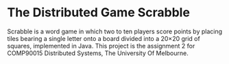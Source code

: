 # The Distributed Game Scrabble

Scrabble is a word game in which two to ten players score points by placing tiles bearing a single letter onto a board divided into a 20×20 grid of squares, implemented in Java. This project is the assignment 2 for COMP90015 Distributed Systems, The University Of Melbourne.

